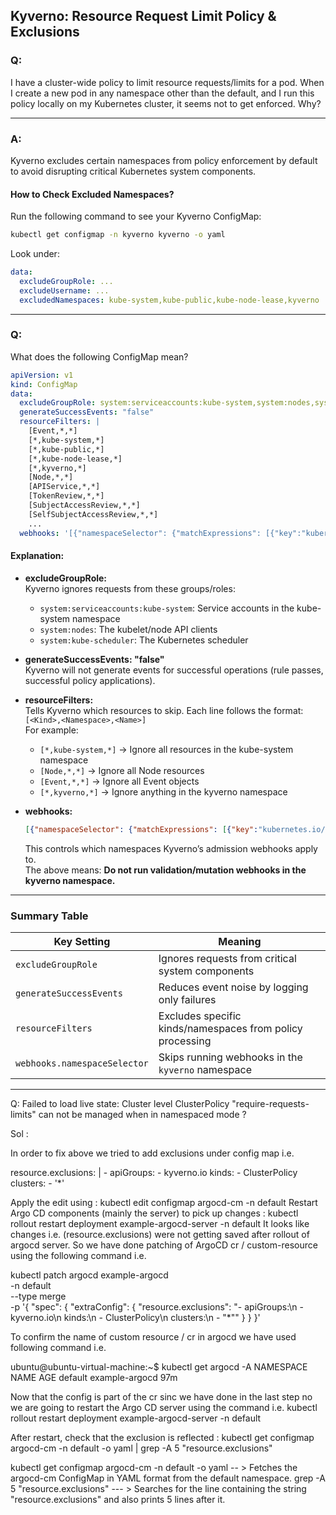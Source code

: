 ## Kyverno: Resource Request Limit Policy & Exclusions

### Q:
I have a cluster-wide policy to limit resource requests/limits for a pod. When I create a new pod in any namespace other than the default, and I run this policy locally on my Kubernetes cluster, it seems not to get enforced. Why?

---

### A:
Kyverno excludes certain namespaces from policy enforcement by default to avoid disrupting critical Kubernetes system components.

#### **How to Check Excluded Namespaces?**

Run the following command to see your Kyverno ConfigMap:

```bash
kubectl get configmap -n kyverno kyverno -o yaml
```

Look under:

```yaml
data:
  excludeGroupRole: ...
  excludeUsername: ...
  excludedNamespaces: kube-system,kube-public,kube-node-lease,kyverno
```

---

### Q:
What does the following ConfigMap mean?

```yaml
apiVersion: v1
kind: ConfigMap
data:
  excludeGroupRole: system:serviceaccounts:kube-system,system:nodes,system:kube-scheduler
  generateSuccessEvents: "false"
  resourceFilters: |
    [Event,*,*]
    [*,kube-system,*]
    [*,kube-public,*]
    [*,kube-node-lease,*]
    [*,kyverno,*]
    [Node,*,*]
    [APIService,*,*]
    [TokenReview,*,*]
    [SubjectAccessReview,*,*]
    [SelfSubjectAccessReview,*,*]
    ...
  webhooks: '[{"namespaceSelector": {"matchExpressions": [{"key":"kubernetes.io/metadata.name","operator":"NotIn","values":["kyverno"]}]}}]'
```

#### **Explanation:**

- **excludeGroupRole:**  
  Kyverno ignores requests from these groups/roles:
  - `system:serviceaccounts:kube-system`: Service accounts in the kube-system namespace
  - `system:nodes`: The kubelet/node API clients
  - `system:kube-scheduler`: The Kubernetes scheduler

- **generateSuccessEvents: "false"**  
  Kyverno will not generate events for successful operations (rule passes, successful policy applications).

- **resourceFilters:**  
  Tells Kyverno which resources to skip. Each line follows the format:  
  `[<Kind>,<Namespace>,<Name>]`  
  For example:
  - `[*,kube-system,*]` → Ignore all resources in the kube-system namespace
  - `[Node,*,*]` → Ignore all Node resources
  - `[Event,*,*]` → Ignore all Event objects
  - `[*,kyverno,*]` → Ignore anything in the kyverno namespace

- **webhooks:**  
  ```json
  [{"namespaceSelector": {"matchExpressions": [{"key":"kubernetes.io/metadata.name","operator":"NotIn","values":["kyverno"]}]}}]
  ```
  This controls which namespaces Kyverno’s admission webhooks apply to.  
  The above means: **Do not run validation/mutation webhooks in the kyverno namespace.**

---

### **Summary Table**

| Key Setting                  | Meaning                                                    |
|------------------------------|------------------------------------------------------------|
| `excludeGroupRole`           | Ignores requests from critical system components           |
| `generateSuccessEvents`      | Reduces event noise by logging only failures               |
| `resourceFilters`            | Excludes specific kinds/namespaces from policy processing  |
| `webhooks.namespaceSelector` | Skips running webhooks in the `kyverno` namespace          |

---

Q: Failed to load live state: Cluster level ClusterPolicy "require-requests-limits" can not be managed when in namespaced mode ?

Sol : 

In order to fix above we tried to add exclusions under config map  i.e.

resource.exclusions: |
    - apiGroups:
        - kyverno.io
      kinds:
        - ClusterPolicy
      clusters:
        - '*'

Apply the edit using : kubectl edit configmap argocd-cm -n default
Restart Argo CD components (mainly the server) to pick up changes : kubectl rollout restart deployment example-argocd-server -n default
It looks like changes i.e. (resource.exclusions) were not getting saved after rollout of argocd server.
So we have done patching of ArgoCD cr / custom-resource using the following command i.e.

kubectl patch argocd example-argocd \
  -n default \
  --type merge \
  -p '{
    "spec": {
      "extraConfig": {
        "resource.exclusions": "- apiGroups:\n  - kyverno.io\n  kinds:\n  - ClusterPolicy\n  clusters:\n  - \"*\""
      }
    }
  }'

To confirm the name of custom resource / cr in argocd we have used following command i.e.

ubuntu@ubuntu-virtual-machine:~$ kubectl get argocd -A
NAMESPACE   NAME             AGE
default     example-argocd   97m



Now that the config is part of the cr sinc we have done in the last step no we are going to restart the Argo CD server using the command i.e. kubectl rollout restart deployment example-argocd-server -n default

After restart, check that the exclusion is reflected : kubectl get configmap argocd-cm -n default -o yaml | grep -A 5 "resource.exclusions"

kubectl get configmap argocd-cm -n default -o yaml -- >  Fetches the argocd-cm ConfigMap in YAML format from the default namespace.
grep -A 5 "resource.exclusions" --- > Searches for the line containing the string "resource.exclusions" and also prints 5 lines after it.